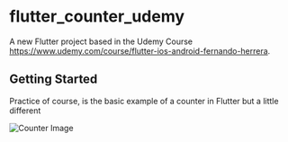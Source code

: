 # flutter_counter_udemy

A new Flutter project based in the Udemy Course https://www.udemy.com/course/flutter-ios-android-fernando-herrera.

## Getting Started

Practice of course, is the basic example of a counter in Flutter but a little different

![Counter Image](https://ibb.co/92qJGQq)
